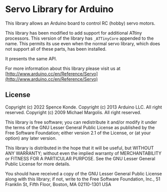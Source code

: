 # Servo Library for Arduino

This library allows an Arduino board to control RC (hobby) servo motors.

This library has been modified to add support for additional ATtiny processors. This version of the library
has `_ATTinyCore` appended to the name. This permits its use even when the normal servo library, which does
not support all of these parts, has been installed.

It presents the same API.

For more information about this library please visit us at
[http://www.arduino.cc/en/Reference/Servo](http://www.arduino.cc/en/Reference/Servo)

## License

Copyright (c) 2022 Spence Konde.
Copyright (c) 2013 Arduino LLC. All right reserved.
Copyright (c) 2009 Michael Margolis.  All right reserved.

This library is free software; you can redistribute it and/or
modify it under the terms of the GNU Lesser General Public
License as published by the Free Software Foundation; either
version 2.1 of the License, or (at your option) any later version.

This library is distributed in the hope that it will be useful,
but WITHOUT ANY WARRANTY; without even the implied warranty of
MERCHANTABILITY or FITNESS FOR A PARTICULAR PURPOSE. See the GNU
Lesser General Public License for more details.

You should have received a copy of the GNU Lesser General Public
License along with this library; if not, write to the Free Software
Foundation, Inc., 51 Franklin St, Fifth Floor, Boston, MA 02110-1301 USA
